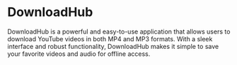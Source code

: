 # DownloadHub

<p>DownloadHub is a powerful and easy-to-use application that allows users to download YouTube videos in both MP4 and MP3 formats. With a sleek interface and robust functionality, DownloadHub makes it simple to save your favorite videos and audio for offline access.</p>

